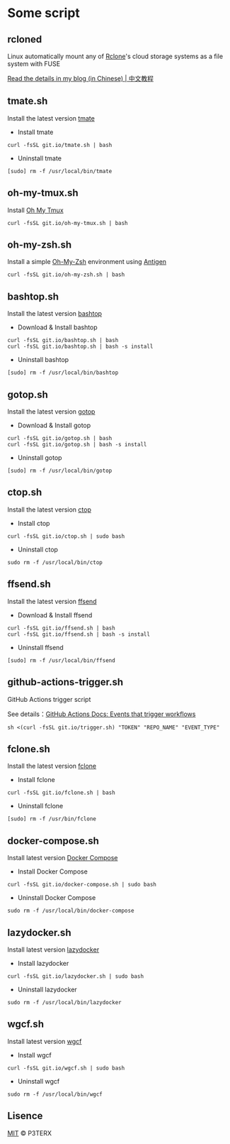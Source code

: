 # Some script

## rcloned

Linux automatically mount any of [Rclone](https://rclone.org/)'s cloud storage systems as a file system with FUSE

[Read the details in my blog (in Chinese) | 中文教程](https://p3terx.com/archives/linux-vps-uses-rclone-to-mount-network-drives-such-as-onedrive-and-google-drive.html)

## tmate.sh

Install the latest version [tmate](https://github.com/tmate-io/tmate)

- Install tmate
```
curl -fsSL git.io/tmate.sh | bash
```

- Uninstall tmate
```
[sudo] rm -f /usr/local/bin/tmate
```

## oh-my-tmux.sh

Install [Oh My Tmux](https://github.com/gpakosz/.tmux)

```
curl -fsSL git.io/oh-my-tmux.sh | bash
```

## oh-my-zsh.sh

Install a simple [Oh-My-Zsh](https://github.com/ohmyzsh/ohmyzsh) environment using [Antigen](https://github.com/zsh-users/antigen)

```
curl -fsSL git.io/oh-my-zsh.sh | bash
```

## bashtop.sh

Install the latest version [bashtop](https://github.com/aristocratos/bashtop)

- Download & Install bashtop
```
curl -fsSL git.io/bashtop.sh | bash
curl -fsSL git.io/bashtop.sh | bash -s install
```

- Uninstall bashtop
```
[sudo] rm -f /usr/local/bin/bashtop
```

## gotop.sh

Install the latest version [gotop](https://github.com/cjbassi/gotop)

- Download & Install gotop
```
curl -fsSL git.io/gotop.sh | bash
curl -fsSL git.io/gotop.sh | bash -s install
```

- Uninstall gotop
```
[sudo] rm -f /usr/local/bin/gotop
```

## ctop.sh

Install the latest version [ctop](https://github.com/bcicen/ctop)

- Install ctop
```
curl -fsSL git.io/ctop.sh | sudo bash
```

- Uninstall ctop
```
sudo rm -f /usr/local/bin/ctop
```

## ffsend.sh

Install the latest version [ffsend](https://github.com/timvisee/ffsend)

- Download & Install ffsend
```
curl -fsSL git.io/ffsend.sh | bash
curl -fsSL git.io/ffsend.sh | bash -s install
```

- Uninstall ffsend
```
[sudo] rm -f /usr/local/bin/ffsend
```

## github-actions-trigger.sh

GitHub Actions trigger script

See details：[GitHub Actions Docs: Events that trigger workflows](https://help.github.com/en/actions/reference/events-that-trigger-workflows#external-events-repository_dispatch)

```
sh <(curl -fsSL git.io/trigger.sh) "TOKEN" "REPO_NAME" "EVENT_TYPE"
```

## fclone.sh

Install the latest version [fclone](https://github.com/mawaya/rclone/releases/latest)

- Install fclone
```
curl -fsSL git.io/fclone.sh | bash
```

- Uninstall fclone
```
[sudo] rm -f /usr/bin/fclone
```

## docker-compose.sh

Install latest version [Docker Compose](https://github.com/docker/compose)

- Install Docker Compose
```
curl -fsSL git.io/docker-compose.sh | sudo bash
```

- Uninstall Docker Compose
```
sudo rm -f /usr/local/bin/docker-compose
```

## lazydocker.sh

Install latest version [lazydocker](https://github.com/jesseduffield/lazydocker)

- Install lazydocker
```
curl -fsSL git.io/lazydocker.sh | sudo bash
```

- Uninstall lazydocker
```
sudo rm -f /usr/local/bin/lazydocker
```

## wgcf.sh

Install latest version [wgcf](https://github.com/ViRb3/wgcf/releases/latest)

- Install wgcf
```
curl -fsSL git.io/wgcf.sh | sudo bash
```

- Uninstall wgcf
```
sudo rm -f /usr/local/bin/wgcf
```

## Lisence

[MIT](https://github.com/P3TERX/script/blob/master/LICENSE) © P3TERX
